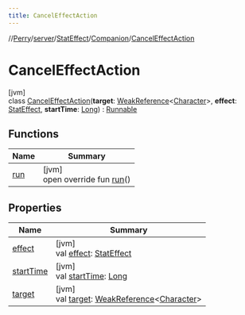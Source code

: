 ```yaml
---
title: CancelEffectAction
---
```

//[Perry](../../../../../index.html)/[server](../../../index.html)/[StatEffect](../../index.html)/[Companion](../index.html)/[CancelEffectAction](index.html)



# CancelEffectAction



[jvm]\
class [CancelEffectAction](index.html)(**target**: [WeakReference](https://docs.oracle.com/javase/8/docs/api/java/lang/ref/WeakReference.html)<[Character](../../../../client/-character/index.html)>, **effect**: [StatEffect](../../index.html), **startTime**: [Long](https://kotlinlang.org/api/latest/jvm/stdlib/kotlin/-long/index.html)) : [Runnable](https://docs.oracle.com/javase/8/docs/api/java/lang/Runnable.html)



## Functions


| Name | Summary |
|---|---|
| [run](run.html) | [jvm]<br>open override fun [run](run.html)() |


## Properties


| Name | Summary |
|---|---|
| [effect](effect.html) | [jvm]<br>val [effect](effect.html): [StatEffect](../../index.html) |
| [startTime](start-time.html) | [jvm]<br>val [startTime](start-time.html): [Long](https://kotlinlang.org/api/latest/jvm/stdlib/kotlin/-long/index.html) |
| [target](target.html) | [jvm]<br>val [target](target.html): [WeakReference](https://docs.oracle.com/javase/8/docs/api/java/lang/ref/WeakReference.html)<[Character](../../../../client/-character/index.html)> |

